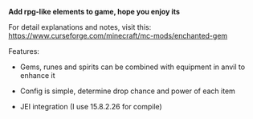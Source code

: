 **Add rpg-like elements to game, hope you enjoy its**

For detail explanations and notes, visit this:
https://www.curseforge.com/minecraft/mc-mods/enchanted-gem

Features:

- Gems, runes and spirits can be combined with equipment in anvil to enhance it

- Config is simple, determine drop chance and power of each item

- JEI integration (I use 15.8.2.26 for compile)